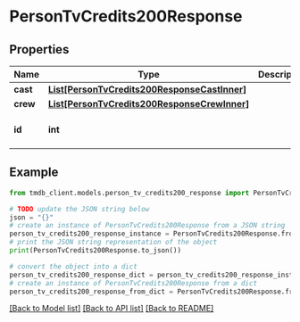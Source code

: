 # PersonTvCredits200Response


## Properties

Name | Type | Description | Notes
------------ | ------------- | ------------- | -------------
**cast** | [**List[PersonTvCredits200ResponseCastInner]**](PersonTvCredits200ResponseCastInner.md) |  | [optional] 
**crew** | [**List[PersonTvCredits200ResponseCrewInner]**](PersonTvCredits200ResponseCrewInner.md) |  | [optional] 
**id** | **int** |  | [optional] [default to 0]

## Example

```python
from tmdb_client.models.person_tv_credits200_response import PersonTvCredits200Response

# TODO update the JSON string below
json = "{}"
# create an instance of PersonTvCredits200Response from a JSON string
person_tv_credits200_response_instance = PersonTvCredits200Response.from_json(json)
# print the JSON string representation of the object
print(PersonTvCredits200Response.to_json())

# convert the object into a dict
person_tv_credits200_response_dict = person_tv_credits200_response_instance.to_dict()
# create an instance of PersonTvCredits200Response from a dict
person_tv_credits200_response_from_dict = PersonTvCredits200Response.from_dict(person_tv_credits200_response_dict)
```
[[Back to Model list]](../README.md#documentation-for-models) [[Back to API list]](../README.md#documentation-for-api-endpoints) [[Back to README]](../README.md)


